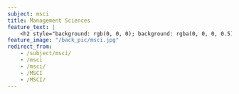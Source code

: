 ```yaml
---
subject: msci
title: Management Sciences
feature_text: |
    <h2 style="background: rgb(0, 0, 0); background: rgba(0, 0, 0, 0.5); color: #f1f1f1; padding: 10px;">MSCI</h2>
feature_image: "/back_pic/msci.jpg"
redirect_from:
    - /subject/msci/
    - /msci
    - /msci/
    - /MSCI
    - /MSCI/
---
```

